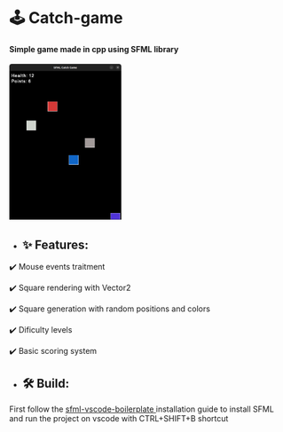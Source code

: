 <h1> 🕹️ Catch-game </h1>
<h4> Simple game made in cpp using SFML library </h4>
<img src="catch-game.png" width="40%" height="40%">

<ul><li><h2>✨ Features:</h2></li></ul>
<p> ✔️ Mouse events traitment </p>
<p> ✔️ Square rendering with Vector2<T> </p>
<p> ✔️ Square generation with random positions and colors </p>
<p> ✔️ Dificulty levels </p>
<p> ✔️ Basic scoring system </p>

<ul><li><h2>🛠️ Build:</h2></li></ul>

First follow the <a href="https://github.com/rewrking/sfml-vscode-boilerplate"> sfml-vscode-boilerplate </a> installation guide to install SFML and run the project on vscode with CTRL+SHIFT+B shortcut


